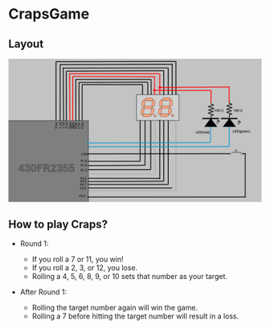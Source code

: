 # CrapsGame
## Layout

![layout](layout.png)

## How to play Craps?
- Round 1:
    - If you roll a 7 or 11, you win!
    - If you roll a 2, 3, or 12, you lose.
    - Rolling a 4, 5, 6, 8, 9, or 10 sets that number as your target.

- After Round 1:
    - Rolling the target number again will win the game.
    - Rolling a 7 before hitting the target number will result in a loss.